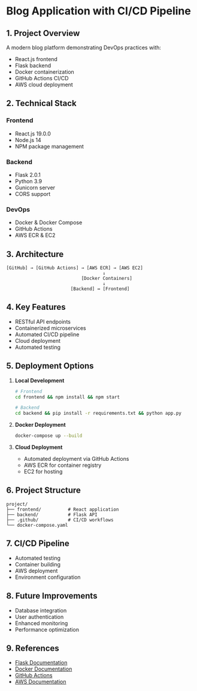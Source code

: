 # Blog Application with CI/CD Pipeline 

## 1. Project Overview
A modern blog platform demonstrating DevOps practices with:
- React.js frontend
- Flask backend
- Docker containerization
- GitHub Actions CI/CD
- AWS cloud deployment

## 2. Technical Stack
### Frontend
- React.js 19.0.0
- Node.js 14
- NPM package management

### Backend
- Flask 2.0.1
- Python 3.9
- Gunicorn server
- CORS support

### DevOps
- Docker & Docker Compose
- GitHub Actions
- AWS ECR & EC2

## 3. Architecture
```
[GitHub] → [GitHub Actions] → [AWS ECR] → [AWS EC2]
                                    ↓
                            [Docker Containers]
                                    ↓
                        [Backend] ↔ [Frontend]
```

## 4. Key Features
- RESTful API endpoints
- Containerized microservices
- Automated CI/CD pipeline
- Cloud deployment
- Automated testing

## 5. Deployment Options
1. **Local Development**
   ```bash
   # Frontend
   cd frontend && npm install && npm start
   
   # Backend
   cd backend && pip install -r requirements.txt && python app.py
   ```

2. **Docker Deployment**
   ```bash
   docker-compose up --build
   ```

3. **Cloud Deployment**
   - Automated deployment via GitHub Actions
   - AWS ECR for container registry
   - EC2 for hosting

## 6. Project Structure
```
project/
├── frontend/          # React application
├── backend/           # Flask API
├── .github/           # CI/CD workflows
└── docker-compose.yaml
```

## 7. CI/CD Pipeline
- Automated testing
- Container building
- AWS deployment
- Environment configuration

## 8. Future Improvements
- Database integration
- User authentication
- Enhanced monitoring
- Performance optimization

## 9. References
- [Flask Documentation](https://flask.palletsprojects.com/)
- [Docker Documentation](https://docs.docker.com/)
- [GitHub Actions](https://docs.github.com/en/actions)
- [AWS Documentation](https://docs.aws.amazon.com/) 
